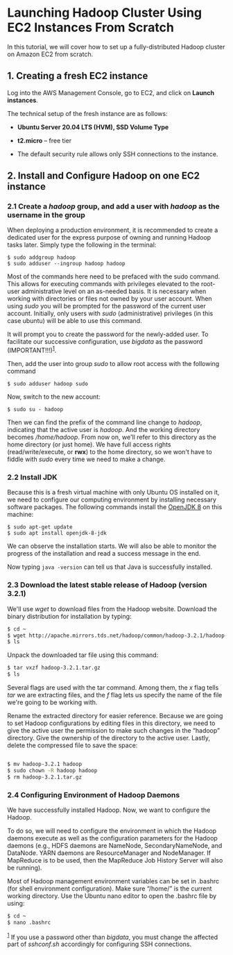 
# Launching Hadoop Cluster Using EC2 Instances From Scratch



In this tutorial, we will cover how to set up a fully-distributed Hadoop cluster on Amazon EC2 from scratch.

## 1. Creating a fresh EC2 instance

Log into the AWS Management Console, go to EC2, and click on **Launch instances**.

The technical setup of the fresh instance are as follows:

- **Ubuntu Server 20.04 LTS (HVM), SSD Volume Type**

- **t2.micro** – free tier

- The default security rule allows only SSH connections to the instance.


## 2. Install and Configure Hadoop on one EC2 instance


### 2.1 Create a *hadoop* group, and add a user with *hadoop* as the username in the group

When deploying a production environment, it is recommended to create a dedicated user for the express purpose of owning and running Hadoop tasks later. Simply type the following in the terminal:

```Shell
$ sudo addgroup hadoop
$ sudo adduser --ingroup hadoop hadoop
```


Most of the commands here need to be prefaced with the sudo command. This allows for executing commands with privileges elevated to the root-user administrative level on an as-needed basis. It is necessary when working with directories or files not owned by your user account. When using *sudo* you will be prompted for the password of the current user account. Initially, only users with *sudo* (administrative) privileges (in this case ubuntu) will be able to use this command.

It will prompt you to create the password for the newly-added user. To facilitate our successive configuration, use *bigdata* as the password (IMPORTANT!!!)<sup><a href="#footnote1">1</a></sup>.  


Then, add the user into group *sudo* to allow root access with the following command

```Shell
$ sudo adduser hadoop sudo
```

Now, switch to the new account:

```Shell
$ sudo su - hadoop
```

Then we can find the prefix of the command line change to *hadoop*, indicating that the active user is *hadoop*. And the working directory becomes */home/hadoop*. From now on, we'll refer to this directory as the home directory (or just home). We have full access rights (read/write/execute, or **rwx**) to the home directory, so we won't have to fiddle with *sudo* every time we need to make a change.


### 2.2 Install JDK

Because this is a fresh virtual machine with only Ubuntu OS installed on it, we need to configure our computing environment by installing necessary software packages. The following commands install the <a href="https://cwiki.apache.org/confluence/display/HADOOP/Hadoop+Java+Versions">OpenJDK 8</a> on this machine:

```Shell
$ sudo apt-get update
$ sudo apt install openjdk-8-jdk

```

We can observe the installation starts. We will also be able to monitor the progress of the installation and read a success message in the end.

Now typing `java -version` can tell us that Java is successfully installed.

### 2.3 Download the latest stable release of Hadoop (version 3.2.1)

We'll use *wget* to download files from the Hadoop website. Download the binary distribution for installation by typing:

```bash
$ cd ~
$ wget http://apache.mirrors.tds.net/hadoop/common/hadoop-3.2.1/hadoop-3.2.1.tar.gz
$ ls
```

Unpack the downloaded tar file using this command:

```bash
$ tar vxzf hadoop-3.2.1.tar.gz
$ ls
```

Several flags are used with the tar command.  Among them, the *x* flag tells *tar* we are extracting files, and the *f* flag lets us specify the name of the file we're going to be working with.

Rename the extracted directory for easier reference. Because we are going to set Hadoop configurations by editing files in this directory, we need to give the active user the permission to make such changes in the “hadoop” directory. Give the ownership of the directory to the active user. Lastly, delete the compressed file to save the space:

```bash

$ mv hadoop-3.2.1 hadoop
$ sudo chown -R hadoop hadoop
$ rm hadoop-3.2.1.tar.gz

```

### 2.4 Configuring Environment of Hadoop Daemons

We have successfully installed Hadoop. Now, we want to configure the Hadoop.

To do so, we will need to configure the environment in which the Hadoop daemons execute as well as the configuration parameters for the Hadoop daemons (e.g., HDFS daemons are NameNode, SecondaryNameNode, and DataNode. YARN daemons are ResourceManager and NodeManager. If MapReduce is to be used, then the MapReduce Job History Server will also be running).


Most of Hadoop management environment variables can be set in .bashrc (for shell environment configuration). Make sure “/home/<username>” is the current working directory. Use the Ubuntu nano editor to open the .bashrc file by using:

```bash
$ cd ~
$ nano .bashrc
```


  <sup>[1](#footnote1)</sup> If you use a password other than *bigdata*, you must change the affected part of *sshconf.sh* accordingly for configuring SSH connections.
